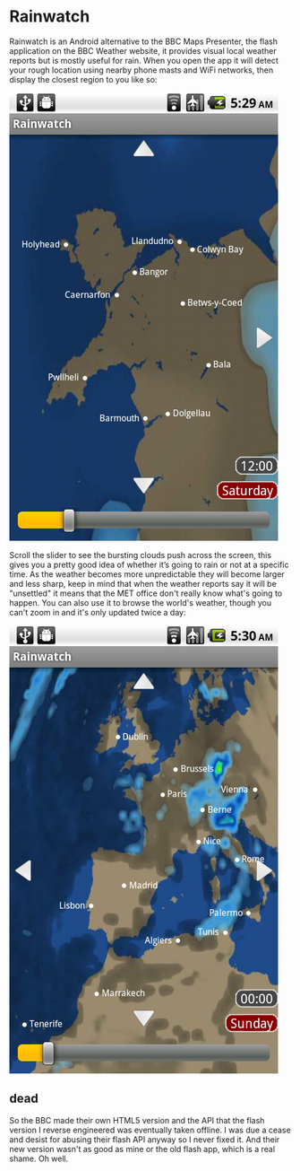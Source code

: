 # Rainwatch

Rainwatch is an Android alternative to the BBC Maps Presenter, the flash
application on the BBC Weather website, it provides visual local weather
reports but is mostly useful for rain. When you open the app it will detect
your rough location using nearby phone masts and WiFi networks, then display
the closest region to you like so:

![screenshot](rainwatch.png)

Scroll the slider to see the bursting clouds push across the screen, this
gives you a pretty good idea of whether it’s going to rain or not at a
specific time. As the weather becomes more unpredictable they will become
larger and less sharp, keep in mind that when the weather reports say it will
be "unsettled" it means that the MET office don't really know what's going to
happen. You can also use it to browse the world's weather, though you can't
zoom in and it's only updated twice a day:

![europe](rainwatch2.png)

## dead

So the BBC made their own HTML5 version and the API that the flash version
I reverse engineered was eventually taken offline. I was due a cease and
desist for abusing their flash API anyway so I never fixed it. And their
new version wasn't as good as mine or the old flash app, which is a real
shame. Oh well.
